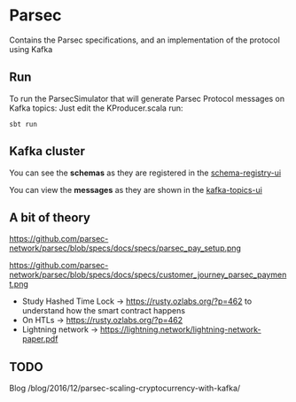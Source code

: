 # Parsec

Contains the Parsec specifications, and an implementation of the protocol using Kafka

## Run

To run the ParsecSimulator that will generate Parsec Protocol messages on Kafka topics:
Just edit the KProducer.scala run:

    sbt run

## Kafka cluster

You can see the **schemas** as they are registered in the
[schema-registry-ui](http://schema-registry-ui.landoop.com/#/schema/PARSEC-PAYMENTS-value/version/latest)

You can view the **messages** as they are shown in the
[kafka-topics-ui](http://kafka-topics-ui.landoop.com/#/topic/n/PARSEC-PAYMENTS/rawdata)

## A bit of theory

 https://github.com/parsec-network/parsec/blob/specs/docs/specs/parsec_pay_setup.png
 
 https://github.com/parsec-network/parsec/blob/specs/docs/specs/customer_journey_parsec_payment.png

* Study Hashed Time Lock -> https://rusty.ozlabs.org/?p=462 to understand how the smart contract happens
* On HTLs -> https://rusty.ozlabs.org/?p=462
* Lightning network ->  https://lightning.network/lightning-network-paper.pdf

## TODO

Blog /blog/2016/12/parsec-scaling-cryptocurrency-with-kafka/

